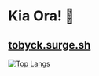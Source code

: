 # Kia Ora! 👋
[tobyck.surge.sh](https://tobyck.surge.sh)
---
[![Top Langs](https://github-readme-stats.vercel.app/api/top-langs/?username=TobyCK&hide_border=true&bg_color=0d1117&text_color=c9d1d9&title_color=58a6ff&layout=compact&margin=0&custom_title=Languages)](https://github.com/TobyCK/github-readme-stats)
